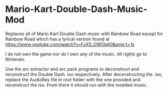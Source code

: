 # Mario-Kart-Double-Dash-Music-Mod
Replaces all of Mario Kart Double Dash music with Rainbow Road except for Rainbow Road which has a lyrical version found at https://www.youtube.com/watch?v=FuX5_OWObA0&amp;t=1s

I do not own the game nor do I own any of the music. All rights go to Nintendo.

Use the arc extractor and arc pack programs to deconstruct and reconstruct the Double Dash .iso respectively.
After deconstructing the .iso, replace the AudioRes file in root folder with the one provided and reconstruct the iso.  From there it should run with the modded music.
